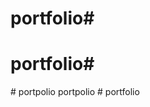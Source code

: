 # portfolio# 
# portfolio# 
#   p o r t p o l i o 
 
   p o r t p o l i o 
 
 #   p o r t f o l i o 
 
 